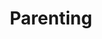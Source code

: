 ---
title: Parenting
crosslinks:
- vegan
- AskReddit
- youtubot
- daddit
- u_imguralbumbot
- nosurf
- xkcd
- TwoXChromosomes
- relationships
- raisedbynarcissists
- legaladvice
- sleeptrain
- explainlikeimfive
- polyamory
- BabyBumps
- IAmA
- AskMen
- wholesomememes
- Stoicism
- Mommit
---